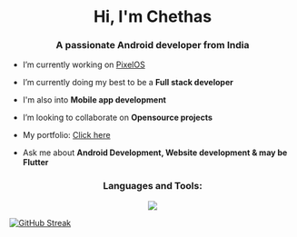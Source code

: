<h1 align="center">Hi, I'm Chethas</h1>
<h3 align="center">A passionate Android developer from India</h3>

- I’m currently working on [PixelOS](https://github.com/PixelOS-AOSP/)

- I’m currently doing my best to be a **Full stack developer**

- I'm also into **Mobile app development**

- I’m looking to collaborate on **Opensource projects**

- My portfolio: [Click here](https://chethazz.vercel.app)

- Ask me about **Android Development, Website development & may be Flutter**


<h3 align="center">Languages and Tools:</h3>
<p align="center">
	<p align="center">
	<a href="https://skillicons.dev">
    		<img src="https://skillicons.dev/icons?i=ableton,androidstudio,azure,bootstrap,c,cpp,css,dart,flutter,git,html,java,js,nextjs,nodejs,react,sqlite,tailwind,py,vscode&perline=10" />
  	</a> 
</p>


[![GitHub Streak](https://github-readme-streak-stats.herokuapp.com?user=chethazz&theme=dark)](https://git.io/streak-stats)
